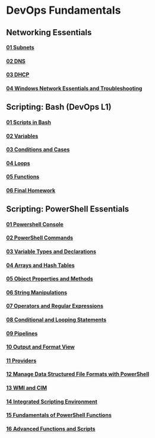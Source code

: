 # DevOps Fundamentals
## Networking Essentials
#### [01 Subnets](https://github.com/MikeBakinovski/DevOps_Fundamentals/blob/main/01%20Networking%20Essentials/01%20Subnets/README.md)</br>
#### [02 DNS](https://github.com/MikeBakinovski/DevOps_Fundamentals/blob/main/01%20Networking%20Essentials/02%20DNS/README.md)</br>
#### [03 DHCP](https://github.com/MikeBakinovski/DevOps_Fundamentals/blob/main/01%20Networking%20Essentials/03%20DHCP/README.md)</br>
#### [04 Windows Network Essentials and Troubleshooting](https://github.com/MikeBakinovski/DevOps_Fundamentals/blob/main/01%20Networking%20Essentials/04%20Windows%20Network%20Essentials%20and%20Troubleshooting/README.md)</br>
## Scripting: Bash (DevOps L1)
#### [01 Scripts in Bash](https://github.com/MikeBakinovski/DevOps_Fundamentals/blob/main/02%20Scripting%20Bash%20DevOps%20L1/01%20Scripts%20in%20Bash/README.md)</br>
#### [02 Variables](https://github.com/MikeBakinovski/DevOps_Fundamentals/blob/main/02%20Scripting%20Bash%20DevOps%20L1/06%20Variables/README.md)</br>
#### [03 Conditions and Cases](https://github.com/MikeBakinovski/DevOps_Fundamentals/blob/main/02%20Scripting%20Bash%20DevOps%20L1/07%20Conditions%20and%20Cases/README.md)</br>
#### [04 Loops](https://github.com/MikeBakinovski/DevOps_Fundamentals/blob/main/02%20Scripting%20Bash%20DevOps%20L1/07%20Conditions%20and%20Cases/README.md)</br>
#### [05 Functions](https://github.com/MikeBakinovski/DevOps_Fundamentals/blob/main/02%20Scripting%20Bash%20DevOps%20L1/07%20Conditions%20and%20Cases/README.md)</br>
#### [06 Final Homework](https://github.com/MikeBakinovski/DevOps_Fundamentals/blob/main/02%20Scripting%20Bash%20DevOps%20L1/07%20Conditions%20and%20Cases/README.md)</br>

## Scripting: PowerShell Essentials
#### [01 Powershell Console](https://github.com/MikeBakinovski/DevOps_Fundamentals/blob/main/05%20Scripts%20in%20Bash/README.md)</br>
#### [02 PowerShell Commands](https://github.com/MikeBakinovski/DevOps_Fundamentals/blob/main/05%20Scripts%20in%20Bash/README.md)</br>
#### [03 Variable Types and Declarations](https://github.com/MikeBakinovski/DevOps_Fundamentals/blob/main/05%20Scripts%20in%20Bash/README.md)</br>
#### [04 Arrays and Hash Tables](https://github.com/MikeBakinovski/DevOps_Fundamentals/blob/main/05%20Scripts%20in%20Bash/README.md)</br>
#### [05 Object Properties and Methods](https://github.com/MikeBakinovski/DevOps_Fundamentals/blob/main/05%20Scripts%20in%20Bash/README.md)</br>
#### [06 String Manipulations](https://github.com/MikeBakinovski/DevOps_Fundamentals/blob/main/05%20Scripts%20in%20Bash/README.md)</br>
#### [07 Operators and Regular Expressions](https://github.com/MikeBakinovski/DevOps_Fundamentals/blob/main/05%20Scripts%20in%20Bash/README.md)</br>
#### [08 Conditional and Looping Statements](https://github.com/MikeBakinovski/DevOps_Fundamentals/blob/main/05%20Scripts%20in%20Bash/README.md)</br>
#### [09 Pipelines](https://github.com/MikeBakinovski/DevOps_Fundamentals/blob/main/05%20Scripts%20in%20Bash/README.md)</br>
#### [10 Output and Format View](https://github.com/MikeBakinovski/DevOps_Fundamentals/blob/main/05%20Scripts%20in%20Bash/README.md)</br>
#### [11 Providers](https://github.com/MikeBakinovski/DevOps_Fundamentals/blob/main/05%20Scripts%20in%20Bash/README.md)</br>
#### [12 Manage Data Structured File Formats with PowerShell](https://github.com/MikeBakinovski/DevOps_Fundamentals/blob/main/05%20Scripts%20in%20Bash/README.md)</br>
#### [13 WMI and CIM](https://github.com/MikeBakinovski/DevOps_Fundamentals/blob/main/05%20Scripts%20in%20Bash/README.md)</br>
#### [14 Integrated Scripting Environment](https://github.com/MikeBakinovski/DevOps_Fundamentals/blob/main/05%20Scripts%20in%20Bash/README.md)</br>
#### [15 Fundamentals of PowerShell Functions](https://github.com/MikeBakinovski/DevOps_Fundamentals/blob/main/05%20Scripts%20in%20Bash/README.md)</br>
#### [16 Advanced Functions and Scripts](https://github.com/MikeBakinovski/DevOps_Fundamentals/blob/main/05%20Scripts%20in%20Bash/README.md)</br>
